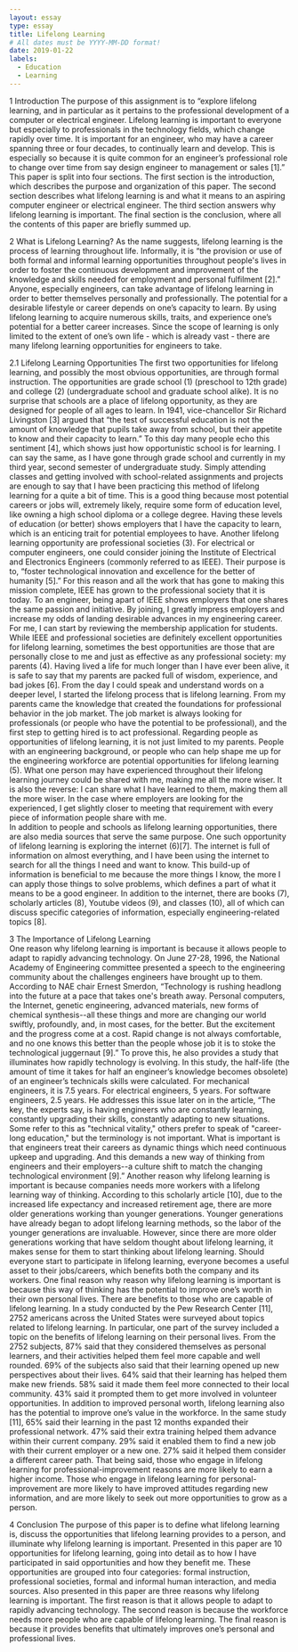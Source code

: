 ```yaml
---
layout: essay
type: essay
title: Lifelong Learning
# All dates must be YYYY-MM-DD format!
date: 2019-01-22
labels:
  - Education
  - Learning
---
```


1  Introduction
	The purpose of this assignment is to “explore lifelong learning, and in particular as it pertains to the professional development of a computer or electrical engineer.  Lifelong learning is important to everyone but especially to professionals in the technology fields, which change rapidly over time.  It is important for an engineer, who may have a career spanning three or four decades, to continually learn and develop.  This is especially so because it is quite common for an engineer’s professional role to change over time from say design engineer to management or sales [1].” This paper is split into four sections. The first section is the introduction, which describes the purpose and organization of this paper. The second section describes what lifelong learning is and what it means to an aspiring computer engineer or electrical engineer. The third section answers why 	lifelong learning is important. The final section is the conclusion, where all the contents of this paper are briefly summed up. 

2  What is Lifelong Learning?
	As the name suggests, lifelong learning is the process of learning throughout life. Informally, it is “the provision or use of both formal and informal learning opportunities throughout people's lives in order to foster the continuous development and improvement of the knowledge and skills needed for employment and personal fulfilment [2].” Anyone, especially engineers, can take advantage of lifelong learning in order to better themselves personally and professionally. The potential for a desirable lifestyle or career depends on one’s capacity to learn. By using lifelong learning to acquire numerous skills, traits, and experience one’s potential for a better career increases. Since the scope of learning is only limited to the extent of one’s own life - which is already vast - there are many lifelong learning opportunities for engineers to take.   

2.1  Lifelong Learning Opportunities
	The first two opportunities for lifelong learning, and possibly the most obvious opportunities, are through formal instruction. The opportunities are grade school (1) (preschool to 12th grade) and college (2) (undergraduate school and graduate school alike). It is no surprise that schools are a place of lifelong opportunity, as they are designed for people of all ages to learn. In 1941, vice-chancellor Sir Richard Livingston [3] argued that “the test of successful education is not the amount of knowledge that pupils take away from school, but their appetite to know and their capacity to learn.” To this day many people echo this sentiment [4], which shows just how opportunistic school is for learning. I can say the same, as I have gone through grade school and currently in my third year, second semester of undergraduate study. Simply attending classes and getting involved with school-related assignments and projects are enough to say that I have been practicing this method of lifelong learning for a quite a bit of time. This is a good thing because most potential careers or jobs will, extremely likely, require some form of education level, like owning a high school diploma or a college degree. Having these levels of education (or better) shows employers that I have the capacity to learn, which is an enticing trait for potential employees to have. 
	Another lifelong learning opportunity are professional societies (3). For electrical or computer engineers, one could consider joining the Institute of Electrical and Electronics Engineers (commonly referred to as IEEE). Their purpose is to, “foster technological innovation and excellence for the better of humanity [5].” For this reason and all the work that has gone to making this mission complete, IEEE has grown to the professional society that it is today. To an engineer, being apart of IEEE shows employers that one shares the same passion and initiative. By joining, I greatly impress employers and increase my odds of landing desirable advances in my engineering career. For me, I can start by reviewing the membership application for students. 
	While IEEE and professional societies are definitely excellent opportunities for lifelong learning, sometimes the best opportunities are those that are personally close to me and just as effective as any professional society: my parents (4). Having lived a life for much longer than I have ever been alive, it is safe to say that my parents are packed full of wisdom, experience, and bad jokes [6]. From the day I could speak and understand words on a deeper level, I started the lifelong process that is lifelong learning. From my parents came the knowledge that created the foundations for professional behavior in the job market. The job market is always looking for professionals (or people who have the potential to be professional), and the first step to getting hired is to act professional. Regarding people as opportunities of lifelong learning, it is not just limited to my parents. People with an engineering background, or people who can help shape me up for the engineering workforce are potential opportunities for lifelong learning (5). What one person may have experienced throughout their lifelong learning journey could be shared with me, making me all the more wiser. It is also the reverse: I can share what I have learned to them, making them all the more wiser. In the case where employers are looking for the experienced, I get slightly closer to meeting that requirement with every piece of information people share with me. 	
	In addition to people and schools as lifelong learning opportunities, there are also media sources that serve the same purpose. One such opportunity of lifelong learning is exploring the internet (6)[7]. The internet is full of information on almost everything, and I have been using the internet to search for all the things I need and want to know. This build-up of information is beneficial to me because the more things I know, the more I can apply those things to solve problems, which defines a part of what it means to be a good engineer. In addition to the internet, there are books (7), scholarly articles (8), Youtube videos (9), and classes (10), all of which can discuss specific categories of information, especially engineering-related topics [8].

3  The Importance of Lifelong Learning  
	One reason why lifelong learning is important is because it allows people to adapt to rapidly advancing technology. On June 27-28, 1996, the National Academy of Engineering committee presented a speech to the engineering community about the challenges engineers have brought up to them. According to NAE chair Ernest Smerdon, “Technology is rushing headlong into the future at a pace that takes one's breath away. Personal computers, the Internet, genetic engineering, advanced materials, new forms of chemical synthesis--all these things and more are changing our world swiftly, profoundly, and, in most cases, for the better. But the excitement and the progress come at a cost. Rapid change is not always comfortable, and no one knows this better than the people whose job it is to stoke the technological juggernaut [9].” To prove this, he also provides a study that illuminates how rapidly technology is evolving. In this study, the half-life (the amount of time it takes for half an engineer’s knowledge becomes obsolete) of an engineer’s technicals skills were calculated. For mechanical engineers, it is 7.5 years. For electrical engineers, 5 years. For software engineers, 2.5 years. He addresses this issue later on in the article, “The key, the experts say, is having engineers who are constantly learning, constantly upgrading their skills, constantly adapting to new situations. Some refer to this as "technical vitality," others prefer to speak of "career-long education," but the terminology is not important. What is important is that engineers treat their careers as dynamic things which need continuous upkeep and upgrading. And this demands a new way of thinking from engineers and their employers--a culture shift to match the changing technological environment [9].”
	Another reason why lifelong learning is important is because companies needs more workers with a lifelong learning way of thinking. According to this scholarly article [10], due to the increased life expectancy and increased retirement age, there are more older generations working than younger generations. Younger generations have already began to adopt lifelong learning methods, so the labor of the younger generations are invaluable. However, since there are more older generations working that have seldom thought about lifelong learning, it makes sense for them to start thinking about lifelong learning.  Should everyone start to participate in lifelong learning, everyone becomes a useful asset to their jobs/careers, which benefits both the company and its workers. 
	One final reason why reason why lifelong learning is important is because this way of thinking has the potential to improve one’s worth in their own personal lives. There are benefits to those who are capable of lifelong learning. In a study conducted by the Pew Research Center [11], 2752 americans across the United States were surveyed about topics related to lifelong learning. In particular, one part of the survey included a topic on the benefits of lifelong learning on their personal lives. From the 2752 subjects, 87% said that they considered themselves as personal learners, and their activities helped them feel more capable and well rounded. 69% of the subjects also said that their learning opened up new perspectives about their lives. 64% said that their learning has helped them make new friends. 58% said it made them feel more connected to their local community. 43% said it prompted them to get more involved in volunteer opportunities. In addition to improved personal worth, lifelong learning also has the potential to improve one’s value in the workforce. In the same study [11], 65% said their learning in the past 12 months expanded their professional network. 47% said their extra training helped them advance within their current company. 29% said it enabled them to find a new job with their current employer or a new one. 27% said it helped them consider a different career path. That being said, those who engage in lifelong learning for professional-improvement reasons are more likely to earn a higher income. Those who engage in lifelong learning for personal-improvement are more likely to have improved attitudes regarding new information, and are more likely to seek out more opportunities to grow as a person. 

4  Conclusion
	The purpose of this paper is to define what lifelong learning is, discuss the opportunities that lifelong learning provides to a person, and illuminate why lifelong learning is important. Presented in this paper are 10 opportunities for lifelong learning, going into detail as to how I have participated in said opportunities and how they benefit me. These opportunities are grouped into four categories: formal instruction, professional societies, formal and informal human interaction, and media sources. Also presented in this paper are three reasons why lifelong learning is important. The first reason is that it allows people to adapt to rapidly advancing technology. The second reason is because the workforce needs more people who are capable of lifelong learning. The final reason is because it provides benefits that ultimately improves one’s personal and professional lives. 
